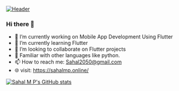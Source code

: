 [![Header](https://raw.githubusercontent.com/sahalmp/<OWNER>/<OWNER>/readme_header.png "Header")](https://sahalmp.online)


### Hi there 👋



- 🔭 I’m currently working on Mobile App Development Using Flutter
- 🌱 I’m currently learning Flutter 
- 👯 I’m looking to collaborate on Flutter projects
- 💬 Familiar with other languages like python.
- 📫 How to reach me: Sahal2050@gmail.com
- 🌐 visit: https://sahalmp.online/



[![Sahal M P's GitHub stats](https://github-readme-stats.vercel.app/api?username=sahalmp)](https://github.com/sahalmp/github-readme-stats)
